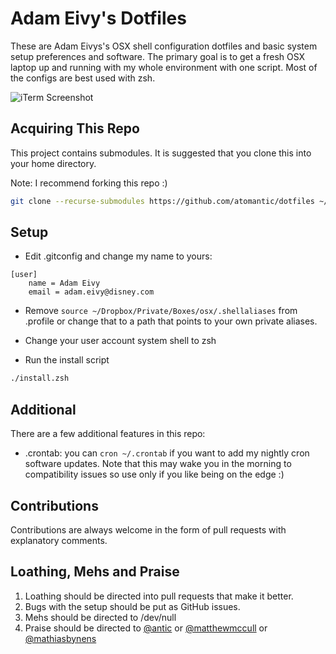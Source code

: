 # Adam Eivy's Dotfiles
These are Adam Eivys's OSX shell configuration dotfiles and basic system setup preferences and software. The primary goal is to get a fresh OSX laptop up and running with my whole environment with one script. Most of the configs are best used with zsh.

![iTerm Screenshot](https://raw.githubusercontent.com/atomantic/dotfiles/master/dotfiles.png)

## Acquiring This Repo
This project contains submodules. It is suggested that you clone this into your home directory.

Note: I recommend forking this repo :)
```bash
git clone --recurse-submodules https://github.com/atomantic/dotfiles ~/.dotfiles
```


## Setup

- Edit .gitconfig and change my name to yours:
```
[user]
	name = Adam Eivy
	email = adam.eivy@disney.com
```
- Remove `source ~/Dropbox/Private/Boxes/osx/.shellaliases` from .profile or change that to a path that points to your own private aliases.

- Change your user account system shell to zsh
- Run the install script
```bash
./install.zsh
```

## Additional

There are a few additional features in this repo:

- .crontab: you can `cron ~/.crontab` if you want to add my nightly cron software updates. Note that this may wake you in the morning to compatibility issues so use only if you like being on the edge :)

## Contributions
Contributions are always welcome in the form of pull requests with explanatory comments.

## Loathing, Mehs and Praise
1. Loathing should be directed into pull requests that make it better.
2. Bugs with the setup should be put as GitHub issues.
3. Mehs should be directed to /dev/null
4. Praise should be directed to [@antic](http://twitter.com/antic) or [@matthewmccull](http://twitter.com/matthewmccull) or [@mathiasbynens](https://github.com/mathiasbynens/dotfiles)